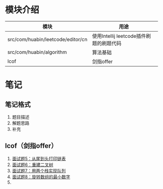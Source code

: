 # 模块介绍
| 模块 | 用途 |
| --- | --- |
| src/com/huabin/leetcode/editor/cn | 使用Intellij leetcode插件刷题的刷题代码 |
| src/com/huabin/algorithm | 算法基础 |
| lcof | 剑指offer |

# 笔记

## 笔记格式
1. 题目描述
2. 解题思路
3. 补充

## lcof（剑指offer）
1. [面试题5：从尾到头打印链表](src/com/huabin/lcof/leetcode/editor/cn/notes/面试题5：从尾到头打印链表.md)
2. [面试题6：重建二叉树](src/com/huabin/lcof/leetcode/editor/cn/notes/面试题6：重建二叉树.md)
3. [面试题7：用两个栈实现队列](src/com/huabin/lcof/leetcode/editor/cn/notes/面试题7：用两个栈实现队列.md)
4. [面试题8：旋转数组的最小数字](src/com/huabin/lcof/leetcode/editor/cn/notes/面试题8：旋转数组的最小数字.md)
5. 
